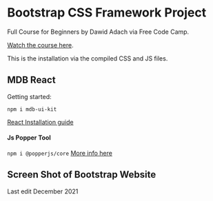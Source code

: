 # Bootstrap CSS Framework Project

Full Course for Beginners by Dawid Adach via Free Code Camp. 

[Watch the course here](https://www.youtube.com/embed/-qfEOE4vtxE).

This is the installation via the compiled CSS and JS files. 

## MDB React

Getting started:

`npm i mdb-ui-kit`

[React Installation guide](https://mdbootstrap.com/docs/b5/react/getting-started/installation/)


#### Js Popper Tool
` npm i @popperjs/core `
[More info here](https://popper.js.org)


## Screen Shot of Bootstrap Website


Last edit December 2021
